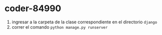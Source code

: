 # coder-84990

1. ingresar a la carpeta de la clase correspondiente en el directorio `django`
2. correr el comando `python manage.py runserver`